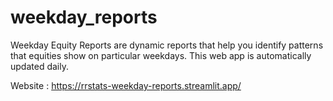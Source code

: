 # weekday_reports
Weekday Equity Reports are dynamic reports that help you identify patterns that equities show on particular weekdays. This web app is automatically updated daily.

Website : https://rrstats-weekday-reports.streamlit.app/
